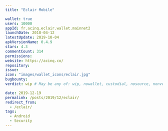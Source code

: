 ```yaml
---
title: "Eclair Mobile"

wallet: true
users: 10000
appId: fr.acinq.eclair.wallet.mainnet2
launchDate: 2018-04-12
latestUpdate: 2019-10-04
apkVersionName: 0.4.9
stars: 4.3
commentCount: 314
permissions:
website: https://acinq.co/
repository:
issue:
icon: "images/wallet_icons/eclair.jpg"
bugbounty:
verdict: wip # May be any of: wip, nowallet, custodial, nosource, nonverifiable, verifiable, bounty, cert1, cert2, cert3

date: 2019-12-19
permalink: /posts/2019/12/eclair/
redirect_from:
  - /eclair/
tags:
  - Android
  - Security
---
```

